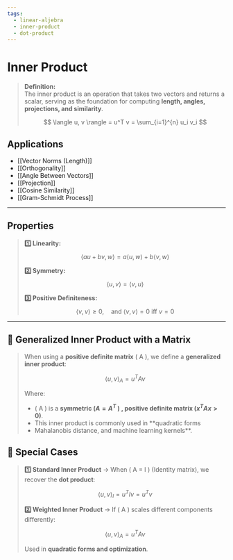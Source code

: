 ```yaml
---
tags:
  - linear-aljebra
  - inner-product
  - dot-product
---
```


# Inner Product

> **Definition:**  
> The inner product is an operation that takes two vectors and returns a scalar, serving as the foundation for computing **length, angles, projections, and similarity**.
> 
> $$
 \langle u, v \rangle = u^T v = \sum_{i=1}^{n} u_i v_i
 $$

## Applications
- [[Vector Norms (Length)]]
- [[Orthogonality]]
- [[Angle Between Vectors]]
- [[Projection]]
- [[Cosine Similarity]]
- [[Gram-Schmidt Process]]

---

## **Properties**
> **1️⃣ Linearity:**  
> $$\langle au + bv, w \rangle = a \langle u, w \rangle + b \langle v, w \rangle$$
>
> **2️⃣ Symmetry:**  
> $$\langle u, v \rangle = \langle v, u \rangle$$
>
> **3️⃣ Positive Definiteness:**  
> $$\langle v, v \rangle \geq 0, \quad \text{and } \langle v, v \rangle = 0 \text{ iff } v = 0$$

---
## 📌 Generalized Inner Product with a Matrix
> When using a **positive definite matrix** \( A \), we define a **generalized inner product**:
> 
> $$
 \langle u, v \rangle_A = u^T A v
 $$
> 
> Where:
> - \( A \) is a **symmetric ($A = A^T$ ) , positive definite matrix ($x^TAx >0$)**.
> - This inner product is commonly used in **quadratic forms
> - Mahalanobis distance, and machine learning kernels**.

## 📌 Special Cases
> **1️⃣ Standard Inner Product** → When \( A = I \) (Identity matrix), we recover the **dot product**:
> 
> $$
> \langle u, v \rangle_I = u^T I v = u^T v
> $$
> 
> **2️⃣ Weighted Inner Product** → If \( A \) scales different components differently:
> 
> $$
> \langle u, v \rangle_A = u^T A v
> $$
> 
> Used in **quadratic forms and optimization**.




